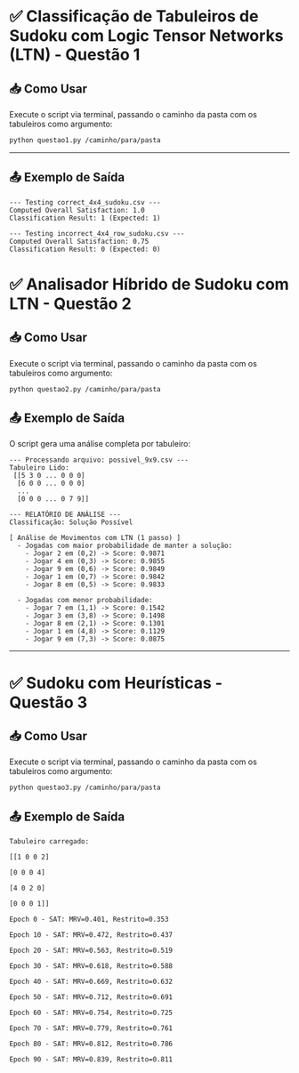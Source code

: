 # ✅ Classificação de Tabuleiros de Sudoku com Logic Tensor Networks (LTN) - Questão 1

## 📥 Como Usar

Execute o script via terminal, passando o caminho da pasta com os tabuleiros como argumento:

```bash
python questao1.py /caminho/para/pasta
```

---
## 📤 Exemplo de Saída

```
--- Testing correct_4x4_sudoku.csv ---
Computed Overall Satisfaction: 1.0
Classification Result: 1 (Expected: 1)

--- Testing incorrect_4x4_row_sudoku.csv ---
Computed Overall Satisfaction: 0.75
Classification Result: 0 (Expected: 0)
```

# ✅ Analisador Híbrido de Sudoku com LTN - Questão 2

## 📥 Como Usar

Execute o script via terminal, passando o caminho da pasta com os tabuleiros como argumento:

```bash
python questao2.py /caminho/para/pasta
```

## 📤 Exemplo de Saída

O script gera uma análise completa por tabuleiro:

```
--- Processando arquivo: possivel_9x9.csv ---
Tabuleiro Lido:
 [[5 3 0 ... 0 0 0]
  [6 0 0 ... 0 0 0]
  ...
  [0 0 0 ... 0 7 9]]

--- RELATÓRIO DE ANÁLISE ---
Classificação: Solução Possível

[ Análise de Movimentos com LTN (1 passo) ]
  - Jogadas com maior probabilidade de manter a solução:
    - Jogar 2 em (0,2) -> Score: 0.9871
    - Jogar 4 em (0,3) -> Score: 0.9855
    - Jogar 9 em (0,6) -> Score: 0.9849
    - Jogar 1 em (0,7) -> Score: 0.9842
    - Jogar 8 em (0,5) -> Score: 0.9833

  - Jogadas com menor probabilidade:
    - Jogar 7 em (1,1) -> Score: 0.1542
    - Jogar 3 em (3,8) -> Score: 0.1498
    - Jogar 8 em (2,1) -> Score: 0.1301
    - Jogar 1 em (4,8) -> Score: 0.1129
    - Jogar 9 em (7,3) -> Score: 0.0875
```
---

# ✅ Sudoku com Heurísticas - Questão 3

## 📥 Como Usar

Execute o script via terminal, passando o caminho da pasta com os tabuleiros como argumento:

```bash
python questao3.py /caminho/para/pasta
```

## 📤 Exemplo de Saída
```
Tabuleiro carregado:

[[1 0 0 2]

[0 0 0 4]

[4 0 2 0]

[0 0 0 1]]

Epoch 0 - SAT: MRV=0.401, Restrito=0.353

Epoch 10 - SAT: MRV=0.472, Restrito=0.437

Epoch 20 - SAT: MRV=0.563, Restrito=0.519

Epoch 30 - SAT: MRV=0.618, Restrito=0.588

Epoch 40 - SAT: MRV=0.669, Restrito=0.632

Epoch 50 - SAT: MRV=0.712, Restrito=0.691

Epoch 60 - SAT: MRV=0.754, Restrito=0.725

Epoch 70 - SAT: MRV=0.779, Restrito=0.761

Epoch 80 - SAT: MRV=0.812, Restrito=0.786

Epoch 90 - SAT: MRV=0.839, Restrito=0.811
```
